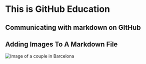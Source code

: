 # This is GitHub Education 
## Communicating with markdown on GItHub

## Adding Images To A Markdown File
![Image of a couple in Barcelona](https://plus.unsplash.com/premium_photo-1686824684748-181198b5b44a?w=500&auto=format&fit=crop&q=60&ixlib=rb-4.0.3&ixid=M3wxMjA3fDB8MHxzZWFyY2h8MTN8fGJhcmNlbG9uYXxlbnwwfHwwfHx8MA%3D%3D)
